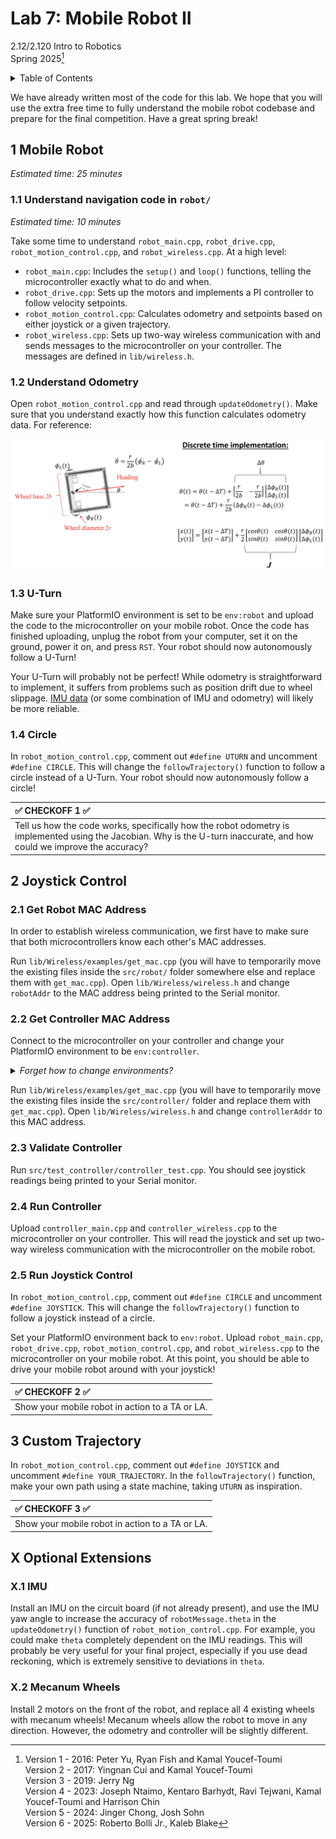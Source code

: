 # Lab 7: Mobile Robot II

2.12/2.120 Intro to Robotics  
Spring 2025[^1]

<details>
  <summary>Table of Contents</summary>

- [1 Mobile Robot](#1-mobile-robot)
  - [1.1 Understand `robot/`](#11-understand-robot)
  - [1.2 Understand Odometry](#12-understand-odometry)
  - [1.3 U-Turn](#13-u-turn)
  - [1.4 Circle](#14-circle)
- [2 Joystick Control](#2-joystick-control)
  - [2.1 Get Robot MAC Address](#21-get-robot-mac-address)
  - [2.2 Get Controller MAC Address](#22-get-controller-mac-address)
  - [2.3 Validate Controller](#23-validate-controller)
  - [2.4 Run Controller](#24-run-controller)
  - [2.5 Run Joystick Control](#25-run-joystick-control)
- [3 Custom Trajectory](#3-custom-trajectory)
- [X Optional Extensions](#X-optional-extensions)
  - [X.1 IMU](#X1-imu)
  - [X.2 Mecanum Wheels](#X2-mecanum-wheels)

</details>

We have already written most of the code for this lab. We hope that you will use the extra free time to fully understand the mobile robot codebase and prepare for the final competition. Have a great spring break!

## 1 Mobile Robot

_Estimated time: 25 minutes_

### 1.1 Understand navigation code in `robot/`

_Estimated time: 10 minutes_

Take some time to understand `robot_main.cpp`, `robot_drive.cpp`, `robot_motion_control.cpp`, and `robot_wireless.cpp`. At a high level:
- `robot_main.cpp`: Includes the `setup()` and `loop()` functions, telling the microcontroller exactly what to do and when.
- `robot_drive.cpp`: Sets up the motors and implements a PI controller to follow velocity setpoints.
- `robot_motion_control.cpp`: Calculates odometry and setpoints based on either joystick or a given trajectory.
- `robot_wireless.cpp`: Sets up two-way wireless communication with and sends messages to the microcontroller on your controller. The messages are defined in `lib/wireless.h`.

### 1.2 Understand Odometry

Open `robot_motion_control.cpp` and read through `updateOdometry()`. Make sure that you understand exactly how this function calculates odometry data. For reference:

<p align="center">
<img src="./.images/odom.png" alt="drawing" width="1000"/>
</p>

### 1.3 U-Turn

Make sure your PlatformIO environment is set to be `env:robot` and upload the code to the microcontroller on your mobile robot. Once the code has finished uploading, unplug the robot from your computer, set it on the ground, power it on, and press `RST`. Your robot should now autonomously follow a U-Turn!

Your U-Turn will probably not be perfect! While odometry is straightforward to implement, it suffers from problems such as position drift due to wheel slippage. [IMU data](#X1-imu) (or some combination of IMU and odometry) will likely be more reliable. 

### 1.4 Circle

In `robot_motion_control.cpp`, comment out `#define UTURN` and uncomment `#define CIRCLE`. This will change the `followTrajectory()` function to follow a circle instead of a U-Turn. Your robot should now autonomously follow a circle!

| :white_check_mark: CHECKOFF 1 :white_check_mark:   |
|:---------------------------------------------------|
| Tell us how the code works, specifically how the robot odometry is implemented using the Jacobian. Why is the U-turn inaccurate, and how could we improve the accuracy? |

## 2 Joystick Control

### 2.1 Get Robot MAC Address

In order to establish wireless communication, we first have to make sure that both microcontrollers know each other's MAC addresses.

Run `lib/Wireless/examples/get_mac.cpp` (you will have to temporarily move the existing files inside the `src/robot/` folder somewhere else and replace them with `get_mac.cpp`). Open `lib/Wireless/wireless.h` and change `robotAddr` to the MAC address being printed to the Serial monitor.

### 2.2 Get Controller MAC Address

Connect to the microcontroller on your controller and change your PlatformIO environment to be `env:controller`.

<details> <summary> <i> Forget how to change environments? </i> </summary>

Please refer to the [instructions from Lab 6](
https://github.com/mit212/lab6_2025?tab=readme-ov-file#1-changing-platformio-environment).

</details>

Run `lib/Wireless/examples/get_mac.cpp` (you will have to temporarily move the existing files inside the `src/controller/` folder and replace them with `get_mac.cpp`). Open `lib/Wireless/wireless.h` and change `controllerAddr` to this MAC address.

### 2.3 Validate Controller

Run `src/test_controller/controller_test.cpp`. You should see joystick readings being printed to your Serial monitor.

### 2.4 Run Controller

Upload `controller_main.cpp` and `controller_wireless.cpp` to the microcontroller on your controller. This will read the joystick and set up two-way wireless communication with the microcontroller on the mobile robot.

### 2.5 Run Joystick Control

In `robot_motion_control.cpp`, comment out `#define CIRCLE` and uncomment `#define JOYSTICK`. This will change the `followTrajectory()` function to follow a joystick instead of a circle. 

Set your PlatformIO environment back to `env:robot`. Upload `robot_main.cpp`, `robot_drive.cpp`, `robot_motion_control.cpp`, and `robot_wireless.cpp` to the microcontroller on your mobile robot. At this point, you should be able to drive your mobile robot around with your joystick!

| :white_check_mark: CHECKOFF 2 :white_check_mark:   |
|:---------------------------------------------------|
| Show your mobile robot in action to a TA or LA. |

## 3 Custom Trajectory

In `robot_motion_control.cpp`, comment out `#define JOYSTICK` and uncomment `#define YOUR_TRAJECTORY`. In the `followTrajectory()` function, make your own path using a state machine, taking `UTURN` as inspiration.

| :white_check_mark: CHECKOFF 3 :white_check_mark:   |
|:---------------------------------------------------|
| Show your mobile robot in action to a TA or LA. |

## X Optional Extensions

### X.1 IMU 

Install an IMU on the circuit board (if not already present), and use the IMU yaw angle to increase the accuracy of `robotMessage.theta` in the `updateOdometry()` function of `robot_motion_control.cpp`. For example, you could make `theta` completely dependent on the IMU readings. This will probably be very useful for your final project, especially if you use dead reckoning, which is extremely sensitive to deviations in `theta`.

### X.2 Mecanum Wheels

Install 2 motors on the front of the robot, and replace all 4 existing wheels with mecanum wheels! Mecanum wheels allow the robot to move in any direction. However, the odometry and controller will be slightly different.


[^1]: Version 1 - 2016: Peter Yu, Ryan Fish and Kamal Youcef-Toumi  
  Version 2 - 2017: Yingnan Cui and Kamal Youcef-Toumi  
  Version 3 - 2019: Jerry Ng  
  Version 4 - 2023: Joseph Ntaimo, Kentaro Barhydt, Ravi Tejwani, Kamal Youcef-Toumi and Harrison Chin  
  Version 5 - 2024: Jinger Chong, Josh Sohn  
  Version 6 - 2025: Roberto Bolli Jr., Kaleb Blake
